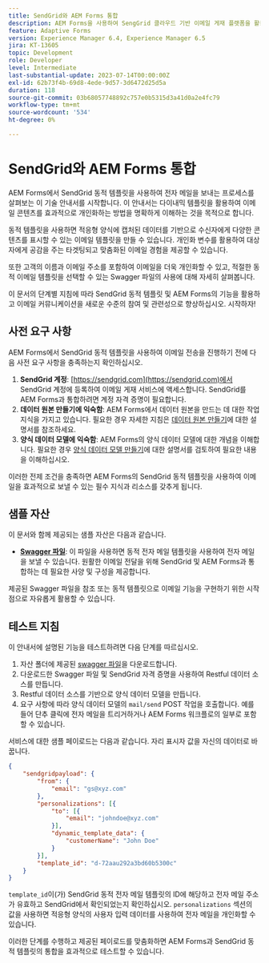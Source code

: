 ```yaml
---
title: SendGrid와 AEM Forms 통합
description: AEM Forms을 사용하여 SengGrid 클라우드 기반 이메일 게재 플랫폼을 활용합니다.
feature: Adaptive Forms
version: Experience Manager 6.4, Experience Manager 6.5
jira: KT-13605
topic: Development
role: Developer
level: Intermediate
last-substantial-update: 2023-07-14T00:00:00Z
exl-id: 62b73f4b-69d8-4ede-9d57-3d6472d25d5a
duration: 118
source-git-commit: 03b68057748892c757e0b5315d3a41d0a2e4fc79
workflow-type: tm+mt
source-wordcount: '534'
ht-degree: 0%

---
```


# SendGrid와 AEM Forms 통합

AEM Forms에서 SendGrid 동적 템플릿을 사용하여 전자 메일을 보내는 프로세스를 살펴보는 이 기술 안내서를 시작합니다. 이 안내서는 다이내믹 템플릿을 활용하여 이메일 콘텐츠를 효과적으로 개인화하는 방법을 명확하게 이해하는 것을 목적으로 합니다.

동적 템플릿을 사용하면 적응형 양식에 캡처된 데이터를 기반으로 수신자에게 다양한 콘텐츠를 표시할 수 있는 이메일 템플릿을 만들 수 있습니다. 개인화 변수를 활용하여 대상자에게 공감을 주는 타겟팅되고 맞춤화된 이메일 경험을 제공할 수 있습니다.

또한 고객의 이름과 이메일 주소를 포함하여 이메일을 더욱 개인화할 수 있고, 적절한 동적 이메일 템플릿을 선택할 수 있는 Swagger 파일의 사용에 대해 자세히 살펴봅니다.

이 문서의 단계별 지침에 따라 SendGrid 동적 템플릿 및 AEM Forms의 기능을 활용하고 이메일 커뮤니케이션을 새로운 수준의 참여 및 관련성으로 향상하십시오. 시작하자!

## 사전 요구 사항

AEM Forms에서 SendGrid 동적 템플릿을 사용하여 이메일 전송을 진행하기 전에 다음 사전 요구 사항을 충족하는지 확인하십시오.

1. **SendGrid 계정**: [https://sendgrid.com](https://sendgrid.com)에서 SendGrid 계정에 등록하여 이메일 게재 서비스에 액세스합니다. SendGrid를 AEM Forms과 통합하려면 계정 자격 증명이 필요합니다.
1. **데이터 원본 만들기에 익숙함**: AEM Forms에서 데이터 원본을 만드는 데 대한 작업 지식을 가지고 있습니다. 필요한 경우 자세한 지침은 [데이터 원본 만들기](https://experienceleague.adobe.com/docs/experience-manager-learn/forms/ic-web-channel-tutorial/parttwo.html)에 대한 설명서를 참조하세요.
1. **양식 데이터 모델에 익숙함**: AEM Forms의 양식 데이터 모델에 대한 개념을 이해합니다. 필요한 경우 [양식 데이터 모델 만들기](https://experienceleague.adobe.com/docs/experience-manager-65/forms/form-data-model/create-form-data-models.html)에 대한 설명서를 검토하여 필요한 내용을 이해하십시오.

이러한 전제 조건을 충족하면 AEM Forms의 SendGrid 동적 템플릿을 사용하여 이메일을 효과적으로 보낼 수 있는 필수 지식과 리소스를 갖추게 됩니다.

## 샘플 자산

이 문서와 함께 제공되는 샘플 자산은 다음과 같습니다.

* **[Swagger 파일](assets/SendGridWithDynamicTemplate.yaml)**: 이 파일을 사용하면 동적 전자 메일 템플릿을 사용하여 전자 메일을 보낼 수 있습니다. 원활한 이메일 전달을 위해 SendGrid 및 AEM Forms과 통합하는 데 필요한 사양 및 구성을 제공합니다.

제공된 Swagger 파일을 참조 또는 동적 템플릿으로 이메일 기능을 구현하기 위한 시작점으로 자유롭게 활용할 수 있습니다.

## 테스트 지침

이 안내서에 설명된 기능을 테스트하려면 다음 단계를 따르십시오.

1. 자산 폴더에 제공된 [swagger 파일](assets/SendGridWithDynamicTemplate.yaml)을 다운로드합니다.
2. 다운로드한 Swagger 파일 및 SendGrid 자격 증명을 사용하여 Restful 데이터 소스를 만듭니다.
3. Restful 데이터 소스를 기반으로 양식 데이터 모델을 만듭니다.
4. 요구 사항에 따라 양식 데이터 모델의 `mail/send` POST 작업을 호출합니다. 예를 들어 단추 클릭에 전자 메일을 트리거하거나 AEM Forms 워크플로의 일부로 포함할 수 있습니다.

서비스에 대한 샘플 페이로드는 다음과 같습니다. 자리 표시자 값을 자신의 데이터로 바꿉니다.

```json
{
    "sendgridpayload": {
        "from": {
            "email": "gs@xyz.com"
        },
        "personalizations": [{
            "to": [{
                "email": "johndoe@xyz.com"
            }],
            "dynamic_template_data": {
                "customerName": "John Doe"
            }
        }],
        "template_id": "d-72aau292a3bd60b5300c"
    }
}
```

`template_id`이(가) SendGrid 동적 전자 메일 템플릿의 ID에 해당하고 전자 메일 주소가 유효하고 SendGrid에서 확인되었는지 확인하십시오. `personalizations` 섹션의 값을 사용하면 적응형 양식의 사용자 입력 데이터를 사용하여 전자 메일을 개인화할 수 있습니다.

이러한 단계를 수행하고 제공된 페이로드를 맞춤화하면 AEM Forms과 SendGrid 동적 템플릿의 통합을 효과적으로 테스트할 수 있습니다.
